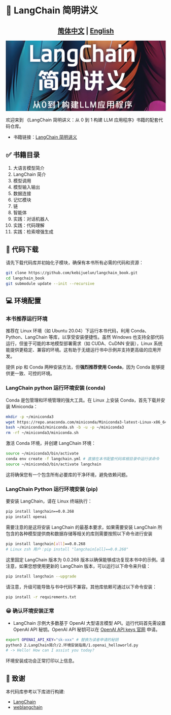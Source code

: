 # 🦜️ LangChain 简明讲义

## <div align="center"><b><a href="README.md">简体中文</a> | <a href="README_EN.md">English</a></b></div>

![langchain book](./figures/langchain_book.png)

欢迎来到 《LangChain 简明讲义：从 0 到 1 构建 LLM 应用程序》书籍的配套代码仓库。
- 书籍链接：[LangChain 简明讲义](https://item.jd.com/10099611004672.html)


## ✅ 书籍目录
1. 大语言模型简介
2. LangChain 简介
3. 模型调用
4. 模型输入输出
5. 数据连接
6. 记忆模块
7. 链
8. 智能体
9. 实践：对话机器人
10. 实践：代码理解
11. 实践：检索增强生成

## 🚀 代码下载
请先下载代码库并初始化子模块，确保有本书所有必需的代码和资源：
```bash
git clone https://github.com/kebijuelun/langchain_book.git
cd langchain_book
git submodule update --init --recursive
```


## 💻 环境配置


### 本书推荐运行环境
推荐在 Linux 环境（如 Ubuntu 20.04）下运行本书代码，利用 Conda、Python、LangChain 等库，以享受安装便捷性。虽然 Windows 也支持全部代码运行，但鉴于可能的本地模型部署需求（如 CUDA、CuDNN 安装），Linux 系统能提供更稳定、兼容的环境。这有助于无缝运行书中示例并支持更高级的应用开发。

提供 pip 和 Conda 两种安装方法，但**强烈推荐使用 Conda**，因为 Conda 能够提供更一致、可控的环境。

### LangChain python 运行环境安装 (conda)

Conda 是包管理和环境管理的强大工具。在 Linux 上安装 Conda，首先下载并安装 Miniconda：
```bash
mkdir -p ~/miniconda3
wget https://repo.anaconda.com/miniconda/Miniconda3-latest-Linux-x86_64.sh -O ~/miniconda3/miniconda.sh
bash ~/miniconda3/miniconda.sh -b -u -p ~/miniconda3
rm -rf ~/miniconda3/miniconda.sh
```

激活 Conda 环境，并创建 LangChain 环境：
```bash
source ~/miniconda3/bin/activate
conda env create -f langchain.yml # 直接在本书配套代码库根目录中运行该命令
source ~/miniconda3/bin/activate langchain
```
这将确保您有一个包含所有必要库的干净环境，避免依赖问题。

### LangChain Python 运行环境安装 (pip)

要安装 LangChain，请在 Linux 终端执行：
```bash
pip install langchain==0.0.268
pip install openai
```
需要注意的是这将安装 LangChain 的最基本要求，如果需要安装 LangChain 所包含的各种模型提供商和数据存储等相关的库则需要按照以下命令进行安装
```bash
pip install langchain[all]==0.0.268
# Linux zsh 用户：pip install "langchain[all]==0.0.268"
```
这里固定 LangChain 版本为 0.0.268 版本以确保能够成功复现本书中的示例。请注意，如果您想使用更新的 LangChain 版本，可以运行以下命令来升级：
```bash
pip install langchain --upgrade
```
请注意，升级可能导致与书中代码不兼容。其他库依赖可通过以下命令安装：
```bash
pip install -r requirements.txt
```


### 😀 确认环境安装正常
- LangChain 示例大多数基于 OpenAI 大型语言模型 API。运行代码首先需设置 OpenAI API 秘钥。OpenAI API 秘钥可以在 [OpenAI API keys 官网](https://platform.openai.com/account/api-keys) 申请。
```bash
export OPENAI_API_KEY="sk-xxx" # 替换为读者申请的秘钥
python3 2.LangChain简介/2.环境安装指南/1.openai_helloworld.py
# -> Hello! How can I assist you today?
```
环境安装成功会正常打印以上信息。


## 🤗 致谢
本代码库参考以下库进行构建:

- [LangChain](https://github.com/langchain-ai/langchain/)
- [weblangchain](https://github.com/langchain-ai/weblangchain)